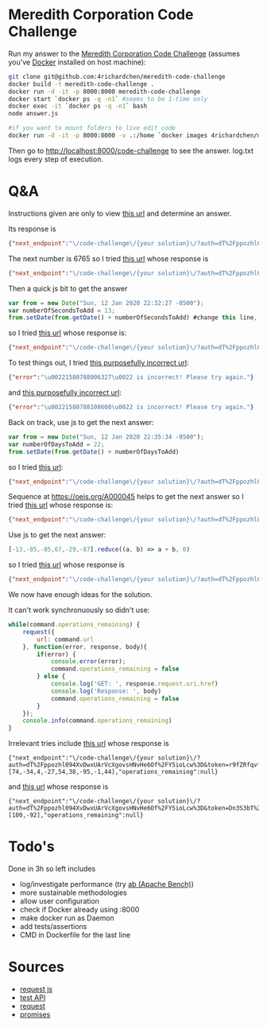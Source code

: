 # Meredith Corporation Code Challenge
Run my answer to the [Meredith Corporation Code Challenge](http://codechallenge.meredith.com/user/40/code-challenge-instructions) (assumes you've [Docker](https://hub.docker.com/?overlay=onboarding) installed on host machine):
```sh
git clone git@github.com:4richardchen/meredith-code-challenge
docker build -t meredith-code-challenge .
docker run -d -it -p 8000:8000 meredith-code-challenge
docker start `docker ps -q -n1` #seems to be 1-time only
docker exec -it `docker ps -q -n1` bash
node answer.js

#if you want to mount folders to live edit code
docker run -d -it -p 8000:8000 -v .:/home `docker images 4richardchen/meredith-code-challenge -q`
```

Then go to <http://localhost:8000/code-challenge> to see the answer. log.txt logs every step of execution.

# Q&A
Instructions given are only to view [this url](http://codechallenge.meredith.com/code-challenge/firststep/?auth=dT/ppozhl094XvDwxUArVcXgovsHNvHe6Of/Y5ioLcw%3D) and determine an answer.

Its response is
```json
{"next_endpoint":"\/code-challenge\/{your solution}\/?auth=dT%2Fppozhl094XvDwxUArVcXgovsHNvHe6Of%2FY5ioLcw%3D&token=zoZpkskvb19V4fKCNNjEXUfucDeqgy3az5VnsKZ3hwnDiZKEvFeLxaS7hQxPpVimUW4t3%2BoHzsUfteTQpqIO7mjmny4UELjgE%2BKHhf765FA%3D","operation":"next_fibonacci_number","arguments":[0,1,1,2,3,5,8,13,21,34,55,89,144,233,377,610,987,1597,2584,4181],"operations_remaining":18}
```
The next number is 6765 so I tried [this url](http://codechallenge.meredith.com/code-challenge/6765/?auth=dT/ppozhl094XvDwxUArVcXgovsHNvHe6Of/Y5ioLcw%3D) whose response is
```json
{"next_endpoint":"\/code-challenge\/{your solution}\/?auth=dT%2Fppozhl094XvDwxUArVcXgovsHNvHe6Of%2FY5ioLcw%3D&token=HetXcLpRfrARcCi8%2BTKAzgzzqEuybUC6FeucdMGf6h4y6BRWcX7tgm7TIZowfdXX7soY1CQ2Z6MGYeFZ%2Bc9eGRxC0ux0dNCEoldnvkkHxFd2eaOprVOUmKke%2FNGelfTz","operation":"date_addition","arguments":["Sun, 12 Jan 2020 22:32:27 -0500","13 seconds"],"operations_remaining":null}
```
Then a quick js bit to get the answer
```js
var from = new Date("Sun, 12 Jan 2020 22:32:27 -0500");
var numberOfSecondsToAdd = 13;
from.setDate(from.getDate() + numberOfSecondsToAdd) #change this line, it was something else
```
so I tried [this url](http://codechallenge.meredith.com/code-challenge/6765/?auth=dT%2Fppozhl094XvDwxUArVcXgovsHNvHe6Of%2FY5ioLcw%3D&token=zoZpkskvb19V4fKCNNjEXUfucDeqgy3az5VnsKZ3hwnDiZKEvFeLxaS7hQxPpVimUW4t3%2BoHzsUfteTQpqIO7mjmny4UELjgE%2BKHhf765FA%3D) whose response is:
```json
{"next_endpoint":"\/code-challenge\/{your solution}\/?auth=dT%2Fppozhl094XvDwxUArVcXgovsHNvHe6Of%2FY5ioLcw%3D&token=wYACrQWM28SxYU16OpXfD8PwRzvdwSGzhDKi7Ce2SAaLItDcfj77%2FE91LDmhaVbad86eKBUqrF90eeRAcCvJF1SGnwPOMI0IwrIShBFHolcsCXhM7SZpbSaUkNZqR1yW52%2Fm5o6c7bhV5K8qDcxQtg%3D%3D","operation":"date_addition","arguments":["Sun, 12 Jan 2020 22:35:34 -0500","22 days"],"operations_remaining":17}
```
To test things out, I tried [this purposefully incorrect url](http://codechallenge.meredith.com/code-challenge/1580788006327/?auth=dT%2Fppozhl094XvDwxUArVcXgovsHNvHe6Of%2FY5ioLcw%3D&token=wYACrQWM28SxYU16OpXfD8PwRzvdwSGzhDKi7Ce2SAaLItDcfj77%2FE91LDmhaVbad86eKBUqrF90eeRAcCvJF1SGnwPOMI0IwrIShBFHolcsCXhM7SZpbSaUkNZqR1yW52%2Fm5o6c7bhV5K8qDcxQtg%3D%3D):
```json
{"error":"\u00221580788006327\u0022 is incorrect! Please try again."}
```
and [this purposefully incorrect url](http://codechallenge.meredith.com/code-challenge/1580788108600/?auth=dT%2Fppozhl094XvDwxUArVcXgovsHNvHe6Of%2FY5ioLcw%3D&token=wYACrQWM28SxYU16OpXfD8PwRzvdwSGzhDKi7Ce2SAaLItDcfj77%2FE91LDmhaVbad86eKBUqrF90eeRAcCvJF1SGnwPOMI0IwrIShBFHolcsCXhM7SZpbSaUkNZqR1yW52%2Fm5o6c7bhV5K8qDcxQtg%3D%3D):
```json
{"error":"\u00221580788108600\u0022 is incorrect! Please try again."}
```
Back on track, use js to get the next answer:
```js
var from = new Date("Sun, 12 Jan 2020 22:35:34 -0500");
var numberOfDaysToAdd = 22;
from.setDate(from.getDate() + numberOfDaysToAdd)
```
so I tried [this url](http://codechallenge.meredith.com/code-challenge/1580787334/?auth=dT%2Fppozhl094XvDwxUArVcXgovsHNvHe6Of%2FY5ioLcw%3D&token=wYACrQWM28SxYU16OpXfD8PwRzvdwSGzhDKi7Ce2SAaLItDcfj77%2FE91LDmhaVbad86eKBUqrF90eeRAcCvJF1SGnwPOMI0IwrIShBFHolcsCXhM7SZpbSaUkNZqR1yW52%2Fm5o6c7bhV5K8qDcxQtg%3D%3D):
```json
{"next_endpoint":"\/code-challenge\/{your solution}\/?auth=dT%2Fppozhl094XvDwxUArVcXgovsHNvHe6Of%2FY5ioLcw%3D&token=AFoO61pL8sKjK6QFzgyN8yarz85WcnGaMpHW%2FqdiDXeSLGl61aCFcogEko9GYSHl%2Fp%2BmzzmWhyBbwiQqKZpY5TZU7eViJzVVXvDM2Z6zZPE%3D","operation":"next_fibonacci_number","arguments":[0,1,1,2,3,5,8,13,21,34,55,89,144,233,377,610,987,1597,2584,4181,6765,10946,17711,28657,46368],"operations_remaining":16}
```
Sequence at https://oeis.org/A000045 helps to get the next answer so I tried [this url](http://codechallenge.meredith.com/code-challenge/75025/?auth=dT%2Fppozhl094XvDwxUArVcXgovsHNvHe6Of%2FY5ioLcw%3D&token=AFoO61pL8sKjK6QFzgyN8yarz85WcnGaMpHW%2FqdiDXeSLGl61aCFcogEko9GYSHl%2Fp%2BmzzmWhyBbwiQqKZpY5TZU7eViJzVVXvDM2Z6zZPE%3D) whose response is:
```json
{"next_endpoint":"\/code-challenge\/{your solution}\/?auth=dT%2Fppozhl094XvDwxUArVcXgovsHNvHe6Of%2FY5ioLcw%3D&token=ELfZmwJmYti64A8GStFjEC4DXVpl2fmmhsw8%2FhQtnW3kq6uvgOxNhjAIsNw7HazD%2BSX2LYDYrhy9g1T3qJt8TAhuK1jlzSTohy8fpNMNNMo%3D","operation":"addition","arguments":[-13,-85,-85,67,-29,-87],"operations_remaining":15}
```
Use js to get the next answer:
```js
[-13,-85,-85,67,-29,-87].reduce((a, b) => a + b, 0)
```
so I tried [this url](http://codechallenge.meredith.com/code-challenge/-232/?auth=dT%2Fppozhl094XvDwxUArVcXgovsHNvHe6Of%2FY5ioLcw%3D&token=ELfZmwJmYti64A8GStFjEC4DXVpl2fmmhsw8%2FhQtnW3kq6uvgOxNhjAIsNw7HazD%2BSX2LYDYrhy9g1T3qJt8TAhuK1jlzSTohy8fpNMNNMo%3D) whose response is
```json
{"next_endpoint":"\/code-challenge\/{your solution}\/?auth=dT%2Fppozhl094XvDwxUArVcXgovsHNvHe6Of%2FY5ioLcw%3D&token=93uw66jrOJ0dEh1idWlKpN9fnSIdN%2FI6UuFCgcBRtAED947i3k6wTKjwow9XN60FrrAzPZM8qdYraTcvtTXYCw%3D%3D","operation":"addition","arguments":[-23,95,89],"operations_remaining":14}
```

We now have enough ideas for the solution.

It can't work synchronuously so didn't use:
```js
while(command.operations_remaining) {
	request({
	    url: command.url
	}, function(error, response, body){
	    if(error) {
	        console.error(error);
	        command.operations_remaining = false
	    } else {
	        console.log('GET: ', response.request.uri.href)
	        console.log('Response: ', body)
	        command.operations_remaining = false
	    }
	});
	console.info(command.operations_remaining)
}
```

Irrelevant tries include [this url](http://codechallenge.meredith.com/code-challenge/676/?auth=dT/ppozhl094XvDwxUArVcXgovsHNvHe6Of/Y5ioLcw%3D) whose response is
```
{"next_endpoint":"\/code-challenge\/{your solution}\/?auth=dT%2Fppozhl094XvDwxUArVcXgovsHNvHe6Of%2FY5ioLcw%3D&token=r9fZRfqvfu5Vvq2JhNzChZIPDXBUlJvP7ueXMg0IfOyc4FgeqZGJpgoJHsqO3QxF","operation":"addition","arguments":[74,-34,4,-27,54,38,-95,-1,44],"operations_remaining":null}
```
and [this url](http://codechallenge.meredith.com/code-challenge/676/?auth=dT/ppozhl094XvDwxUArVcXgovsHNvHe6Of/Y5ioLcw%3D) whose response is
```
{"next_endpoint":"\/code-challenge\/{your solution}\/?auth=dT%2Fppozhl094XvDwxUArVcXgovsHNvHe6Of%2FY5ioLcw%3D&token=Dn3S3bT%2BQOvv%2FqnyOGLujakqC%2FKGZ9%2BfetZZwzW1taI1oBpQDJu7513nqjMc5e92","operation":"multiplication","arguments":[100,-92],"operations_remaining":null}
```

# Todo's
Done in 3h so left includes

* log/investigate performance (try [ab (Apache Bench)](https://stackoverflow.com/questions/17589178/why-should-i-use-restify))
* more sustainable methodologies
* allow user configuration
* check if Docker already using :8000
* make docker run as Daemon
* add tests/assertions
* CMD in Dockerfile for the last line

# Sources

* [request js](https://stackoverflow.com/questions/34327599/using-express-js-to-consume-an-api)
* [test API](https://docs.postman-echo.com/?version=latest)
* [request](https://www.npmjs.com/package/request)
* [promises](https://developers.google.com/web/fundamentals/primers/promises)
